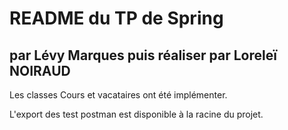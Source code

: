 # README du TP de Spring
par Lévy Marques
puis réaliser par Loreleï NOIRAUD
-----------------------------------------

Les classes Cours et vacataires ont été implémenter.

L'export des test postman est disponible à la racine du projet.
